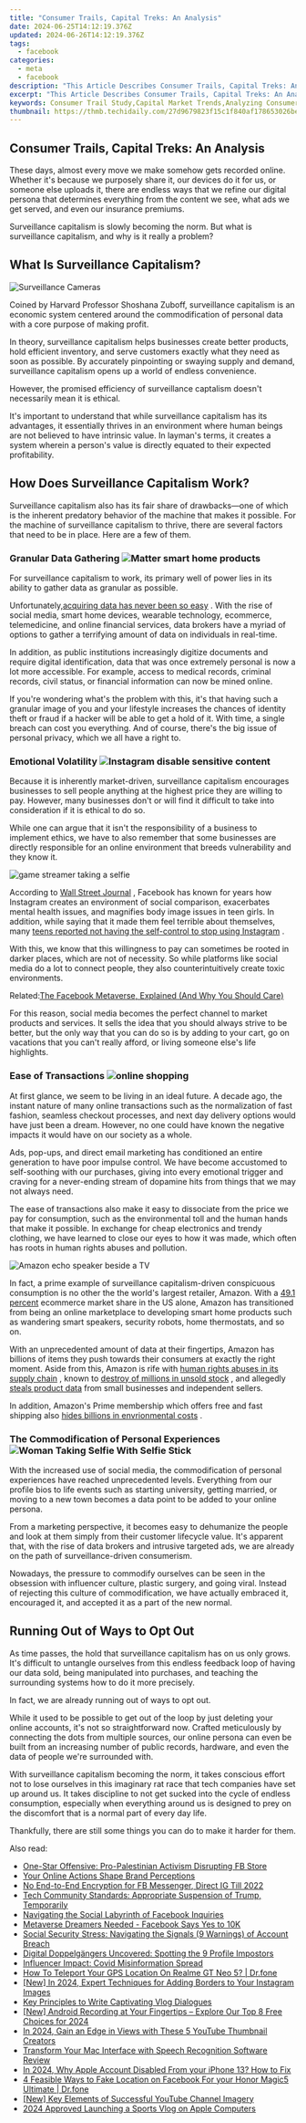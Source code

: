 ```yaml
---
title: "Consumer Trails, Capital Treks: An Analysis"
date: 2024-06-25T14:12:19.376Z
updated: 2024-06-26T14:12:19.376Z
tags:
  - facebook
categories:
  - meta
  - facebook
description: "This Article Describes Consumer Trails, Capital Treks: An Analysis"
excerpt: "This Article Describes Consumer Trails, Capital Treks: An Analysis"
keywords: Consumer Trail Study,Capital Market Trends,Analyzing Consumer Journey,Business Mapping Insights,Consumer Behavior Analysis,Economic Trek Review,Market Pathway Examination
thumbnail: https://thmb.techidaily.com/27d9679823f15c1f840af178653026beb0d15afa85251ef89317616bbcd9f8d8.jpg
---
```


## Consumer Trails, Capital Treks: An Analysis

 These days, almost every move we make somehow gets recorded online. Whether it's because we purposely share it, our devices do it for us, or someone else uploads it, there are endless ways that we refine our digital persona that determines everything from the content we see, what ads we get served, and even our insurance premiums.

 Surveillance capitalism is slowly becoming the norm. But what is surveillance capitalism, and why is it really a problem?

## What Is Surveillance Capitalism?

![Surveillance Cameras](https://static1.makeuseofimages.com/wordpress/wp-content/uploads/2021/02/Surveillance-Cameras.jpg)

 Coined by Harvard Professor Shoshana Zuboff, surveillance capitalism is an economic system centered around the commodification of personal data with a core purpose of making profit.

 In theory, surveillance capitalism helps businesses create better products, hold efficient inventory, and serve customers exactly what they need as soon as possible. By accurately pinpointing or swaying supply and demand, surveillance capitalism opens up a world of endless convenience.

 However, the promised efficiency of surveillance captalism doesn't necessarily mean it is ethical.

 It's important to understand that while surveillance capitalism has its advantages, it essentially thrives in an environment where human beings are not believed to have intrinsic value. In layman's terms, it creates a system wherein a person's value is directly equated to their expected profitability.

## How Does Surveillance Capitalism Work?

 Surveillance capitalism also has its fair share of drawbacks—one of which is the inherent predatory behavior of the machine that makes it possible. For the machine of surveillance capitalism to thrive, there are several factors that need to be in place. Here are a few of them.

### Granular Data Gathering ![Matter smart home products](https://static1.makeuseofimages.com/wordpress/wp-content/uploads/2021/08/matter-logo-smart-home.JPG)

 For surveillance capitalism to work, its primary well of power lies in its ability to gather data as granular as possible.

 Unfortunately,[acquiring data has never been so easy](https://www.makeuseof.com/keep-advertisers-from-stealing-data/) . With the rise of social media, smart home devices, wearable technology, ecommerce, telemedicine, and online financial services, data brokers have a myriad of options to gather a terrifying amount of data on individuals in real-time.

 In addition, as public institutions increasingly digitize documents and require digital identification, data that was once extremely personal is now a lot more accessible. For example, access to medical records, criminal records, civil status, or financial information can now be mined online.

 If you're wondering what's the problem with this, it's that having such a granular image of you and your lifestyle increases the chances of identity theft or fraud if a hacker will be able to get a hold of it. With time, a single breach can cost you everything. And of course, there's the big issue of personal privacy, which we all have a right to.

### Emotional Volatility ![Instagram disable sensitive content](https://static1.makeuseofimages.com/wordpress/wp-content/uploads/2021/08/Instagram-Explore-1.jpg)

 Because it is inherently market-driven, surveillance capitalism encourages businesses to sell people anything at the highest price they are willing to pay. However, many businesses don't or will find it difficult to take into consideration if it is ethical to do so.

 While one can argue that it isn't the responsibility of a business to implement ethics, we have to also remember that some businesses are directly responsible for an online environment that breeds vulnerability and they know it.

![game streamer taking a selfie](https://static1.makeuseofimages.com/wordpress/wp-content/uploads/2021/09/game-streamer-selfie.jpg)

 According to [Wall Street Journal](https://emakicms.com/brand/21/articles/edit/2002984) , Facebook has known for years how Instagram creates an environment of social comparison, exacerbates mental health issues, and magnifies body image issues in teen girls. In addition, while saying that it made them feel terrible about themselves, many [teens reported not having the self-control to stop using Instagram](https://www.wsj.com/articles/instagram-adds-more-protections-for-teenagers-11627390800?mod=article%5Finline) .

 With this, we know that this willingness to pay can sometimes be rooted in darker places, which are not of necessity. So while platforms like social media do a lot to connect people, they also counterintuitively create toxic environments.

 Related:[The Facebook Metaverse, Explained (And Why You Should Care)](https://www.makeuseof.com/facebook-metaverse-explained/)

 For this reason, social media becomes the perfect channel to market products and services. It sells the idea that you should always strive to be better, but the only way that you can do so is by adding to your cart, go on vacations that you can't really afford, or living someone else's life highlights.

### Ease of Transactions ![online shopping](https://static1.makeuseofimages.com/wordpress/wp-content/uploads/2021/07/online-shopping.jpg)

 At first glance, we seem to be living in an ideal future. A decade ago, the instant nature of many online transactions such as the normalization of fast fashion, seamless checkout processes, and next day delivery options would have just been a dream. However, no one could have known the negative impacts it would have on our society as a whole.

 Ads, pop-ups, and direct email marketing has conditioned an entire generation to have poor impulse control. We have become accustomed to self-soothing with our purchases, giving into every emotional trigger and craving for a never-ending stream of dopamine hits from things that we may not always need.

 The ease of transactions also make it easy to dissociate from the price we pay for consumption, such as the environmental toll and the human hands that make it possible. In exchange for cheap electronics and trendy clothing, we have learned to close our eyes to how it was made, which often has roots in human rights abuses and pollution.

![Amazon echo speaker beside a TV](https://static1.makeuseofimages.com/wordpress/wp-content/uploads/2021/09/rsz_loewe-technology-skqnm8v6dok-unsplash-1.jpg)

 In fact, a prime example of surveillance capitalism-driven conspicuous consumption is no other the the world's largest retailer, Amazon. With a [49.1 percent](https://techcrunch.com/2018/07/13/amazons-share-of-the-us-e-commerce-market-is-now-49-or-5-of-all-retail-spend/) ecommerce market share in the US alone, Amazon has transitioned from being an online marketplace to developing smart home products such as wandering smart speakers, security robots, home thermostats, and so on.

 With an unprecedented amount of data at their fingertips, Amazon has billions of items they push towards their consumers at exactly the right moment. Aside from this, Amazon is rife with [human rights abuses in its supply chain](https://www.oxfamamerica.org/press/oxfam-urges-amazon-address-human-rights-risks-its-supply-chain-and-protect-its-workers/) , known to [destroy of millions in unsold stock](https://www.itv.com/news/2021-06-21/amazon-destroying-millions-of-items-of-unsold-stock-in-one-of-its-uk-warehouses-every-year-itv-news-investigation-finds) , and allegedly [steals product data](https://www.wsj.com/articles/amazon-scooped-up-data-from-its-own-sellers-to-launch-competing-products-11587650015) from small businesses and independent sellers.

 In addition, Amazon's Prime membership which offers free and fast shipping also [hides billions in envrionmental costs](https://www.buzzfeednews.com/article/nicolenguyen/environmental-impact-of-amazon-prime) .

### The Commodification of Personal Experiences ![Woman Taking Selfie With Selfie Stick](https://static1.makeuseofimages.com/wordpress/wp-content/uploads/2021/08/woman-taking-selfie-with-selfie-stick.jpeg)

 With the increased use of social media, the commodification of personal experiences have reached unprecedented levels. Everything from our profile bios to life events such as starting university, getting married, or moving to a new town becomes a data point to be added to your online persona.

 From a marketing perspective, it becomes easy to dehumanize the people and look at them simply from their customer lifecycle value. It's apparent that, with the rise of data brokers and intrusive targeted ads, we are already on the path of surveillance-driven consumerism.

 Nowadays, the pressure to commodify ourselves can be seen in the obsession with influencer culture, plastic surgery, and going viral. Instead of rejecting this culture of commodification, we have actually embraced it, encouraged it, and accepted it as a part of the new normal.

## Running Out of Ways to Opt Out

 As time passes, the hold that surveillance capitalism has on us only grows. It's difficult to untangle ourselves from this endless feedback loop of having our data sold, being manipulated into purchases, and teaching the surrounding systems how to do it more precisely.

In fact, we are already running out of ways to opt out.

 While it used to be possible to get out of the loop by just deleting your online accounts, it's not so straightforward now. Crafted meticulously by connecting the dots from multiple sources, our online persona can even be built from an increasing number of public records, hardware, and even the data of people we're surrounded with.

 With surveillance capitalism becoming the norm, it takes conscious effort not to lose ourselves in this imaginary rat race that tech companies have set up around us. It takes discipline to not get sucked into the cycle of endless consumption, especially when everything around us is designed to prey on the discomfort that is a normal part of every day life.

 Thankfully, there are still some things you can do to make it harder for them.


<ins class="adsbygoogle"
     style="display:block"
     data-ad-format="autorelaxed"
     data-ad-client="ca-pub-7571918770474297"
     data-ad-slot="1223367746"></ins>



<ins class="adsbygoogle"
     style="display:block"
     data-ad-client="ca-pub-7571918770474297"
     data-ad-slot="8358498916"
     data-ad-format="auto"
     data-full-width-responsive="true"></ins>

<span class="atpl-alsoreadstyle">Also read:</span>
<div><ul>
<li><a href="https://facebook.techidaily.com/one-star-offensive-pro-palestinian-activism-disrupting-fb-store/"><u>One-Star Offensive: Pro-Palestinian Activism Disrupting FB Store</u></a></li>
<li><a href="https://facebook.techidaily.com/your-online-actions-shape-brand-perceptions/"><u>Your Online Actions Shape Brand Perceptions</u></a></li>
<li><a href="https://facebook.techidaily.com/no-end-to-end-encryption-for-fb-messenger-direct-ig-till-2022/"><u>No End-to-End Encryption for FB Messenger, Direct IG Till 2022</u></a></li>
<li><a href="https://facebook.techidaily.com/tech-community-standards-appropriate-suspension-of-trump-temporarily/"><u>Tech Community Standards: Appropriate Suspension of Trump, Temporarily</u></a></li>
<li><a href="https://facebook.techidaily.com/navigating-the-social-labyrinth-of-facebook-inquiries/"><u>Navigating the Social Labyrinth of Facebook Inquiries</u></a></li>
<li><a href="https://facebook.techidaily.com/metaverse-dreamers-needed-facebook-says-yes-to-10k/"><u>Metaverse Dreamers Needed - Facebook Says Yes to 10K</u></a></li>
<li><a href="https://facebook.techidaily.com/social-security-stress-navigating-the-signals-9-warnings-of-account-breach/"><u>Social Security Stress: Navigating the Signals (9 Warnings) of Account Breach</u></a></li>
<li><a href="https://facebook.techidaily.com/digital-doppelgangers-uncovered-spotting-the-9-profile-impostors/"><u>Digital Doppelgängers Uncovered: Spotting the 9 Profile Impostors</u></a></li>
<li><a href="https://facebook.techidaily.com/influencer-impact-covid-misinformation-spread/"><u>Influencer Impact: Covid Misinformation Spread</u></a></li>
<li><a href="https://change-location.techidaily.com/how-to-teleport-your-gps-location-on-realme-gt-neo-5-drfone-by-drfone-virtual-android/"><u>How To Teleport Your GPS Location On Realme GT Neo 5? | Dr.fone</u></a></li>
<li><a href="https://instagram-video-recordings.techidaily.com/new-in-2024-expert-techniques-for-adding-borders-to-your-instagram-images/"><u>[New] In 2024, Expert Techniques for Adding Borders to Your Instagram Images</u></a></li>
<li><a href="https://extra-information.techidaily.com/key-principles-to-write-captivating-vlog-dialogues/"><u>Key Principles to Write Captivating Vlog Dialogues</u></a></li>
<li><a href="https://screen-activity-recording.techidaily.com/new-android-recording-at-your-fingertips-explore-our-top-8-free-choices-for-2024/"><u>[New] Android Recording at Your Fingertips – Explore Our Top 8 Free Choices for 2024</u></a></li>
<li><a href="https://youtube-stream.techidaily.com/in-2024-gain-an-edge-in-views-with-these-5-youtube-thumbnail-creators/"><u>In 2024, Gain an Edge in Views with These 5 YouTube Thumbnail Creators</u></a></li>
<li><a href="https://extra-tips.techidaily.com/transform-your-mac-interface-with-speech-recognition-software-review/"><u>Transform Your Mac Interface with Speech Recognition Software Review</u></a></li>
<li><a href="https://apple-account.techidaily.com/in-2024-why-apple-account-disabled-from-your-iphone-13-how-to-fix-by-drfone-ios/"><u>In 2024, Why Apple Account Disabled From your iPhone 13? How to Fix</u></a></li>
<li><a href="https://location-social.techidaily.com/4-feasible-ways-to-fake-location-on-facebook-for-your-honor-magic5-ultimate-drfone-by-drfone-virtual-android/"><u>4 Feasible Ways to Fake Location on Facebook For your Honor Magic5 Ultimate | Dr.fone</u></a></li>
<li><a href="https://facebook-video-footage.techidaily.com/new-key-elements-of-successful-youtube-channel-imagery/"><u>[New] Key Elements of Successful YouTube Channel Imagery</u></a></li>
<li><a href="https://youtube-help.techidaily.com/2024-approved-launching-a-sports-vlog-on-apple-computers/"><u>2024 Approved  Launching a Sports Vlog on Apple Computers</u></a></li>
</ul></div>
